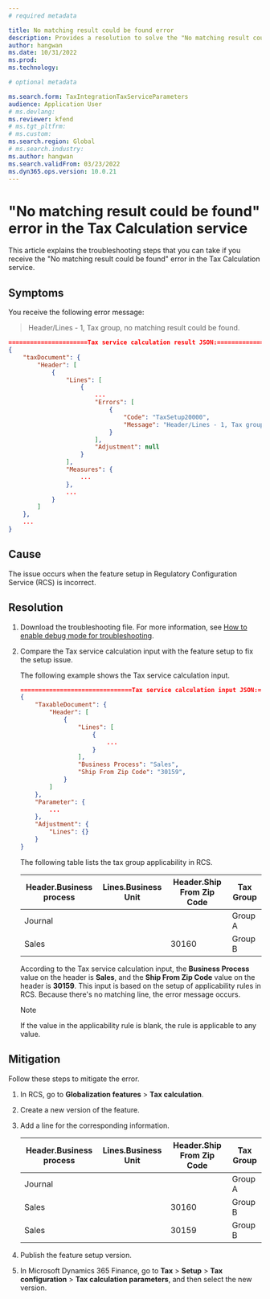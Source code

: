 ```yaml
---
# required metadata

title: No matching result could be found error
description: Provides a resolution to solve the "No matching result could be found" error that occurs in the Tax Calculation service.
author: hangwan
ms.date: 10/31/2022
ms.prod: 
ms.technology: 

# optional metadata

ms.search.form: TaxIntegrationTaxServiceParameters
audience: Application User
# ms.devlang: 
ms.reviewer: kfend
# ms.tgt_pltfrm: 
# ms.custom: 
ms.search.region: Global
# ms.search.industry: 
ms.author: hangwan
ms.search.validFrom: 03/23/2022
ms.dyn365.ops.version: 10.0.21
---
```



# "No matching result could be found" error in the Tax Calculation service

This article explains the troubleshooting steps that you can take if you receive the "No matching result could be found" error in the Tax Calculation service.

## Symptoms

You receive the following error message:

> Header/Lines - 1, Tax group, no matching result could be found.

```json
======================Tax service calculation result JSON:===========================
{
    "taxDocument": {
        "Header": [
            {
                "Lines": [
                    {
                        ...
                        "Errors": [
                            {
                                "Code": "TaxSetup20000",
                                "Message": "Header/Lines - 1, Tax group applicability, no matching result could be found."
                            }
                        ],
                        "Adjustment": null
                    }
                ],
                "Measures": {
                    ...
                },
                ...
            }
        ]
    },
    ...
}
```

## Cause

The issue occurs when the feature setup in Regulatory Configuration Service (RCS) is incorrect.

## Resolution

1. Download the troubleshooting file. For more information, see [How to enable debug mode for troubleshooting](tcs-troubleshooting-enable-debug-mode.md).
2. Compare the Tax service calculation input with the feature setup to fix the setup issue.

    The following example shows the Tax service calculation input.

    ```json
    ===============================Tax service calculation input JSON:=====================================
    {
        "TaxableDocument": {
            "Header": [
                {
                    "Lines": [
                        {
                            ...
                        }
                    ],
                    "Business Process": "Sales",
                    "Ship From Zip Code": "30159",
                }
            ]
        },
        "Parameter": {
            ...
        },
        "Adjustment": {
            "Lines": {}
        }
    }
    ```

    The following table lists the tax group applicability in RCS.

    | Header.Business process | Lines.Business Unit | Header.Ship From Zip Code | Tax Group |
    |-------------------------|---------------------|---------------------------|-----------|
    | Journal                 |                     |                           | Group A   |
    | Sales                   |                     | 30160                     | Group B   |

    According to the Tax service calculation input, the **Business Process** value on the header is **Sales**, and the **Ship From Zip Code** value on the header is **30159**. This input is based on the setup of applicability rules in RCS. Because there's no matching line, the error message occurs.

    > [!NOTE]
    > If the value in the applicability rule is blank, the rule is applicable to any value.

## Mitigation

Follow these steps to mitigate the error.

1. In RCS, go to **Globalization features** \> **Tax calculation**.
2. Create a new version of the feature.
3. Add a line for the corresponding information.

    | Header.Business process | Lines.Business Unit | Header.Ship From Zip Code| Tax Group |
    |-------------------------|---------------------|--------------------------|-----------|
    | Journal                 |                     |                          | Group A   |
    | Sales                   |                     | 30160                    | Group B   |
    | Sales                   |                     | 30159                    | Group B   |

4. Publish the feature setup version.
5. In Microsoft Dynamics 365 Finance, go to **Tax** \> **Setup** \> **Tax configuration** \> **Tax calculation parameters**, and then select the new version.
